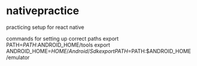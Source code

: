 # nativepractice
practicing setup for react native


commands for setting up correct paths
export PATH=$PATH:$ANDROID_HOME/tools
export ANDROID_HOME=$HOME/Android/Sdk
export PATH=$PATH:$ANDROID_HOME/emulator